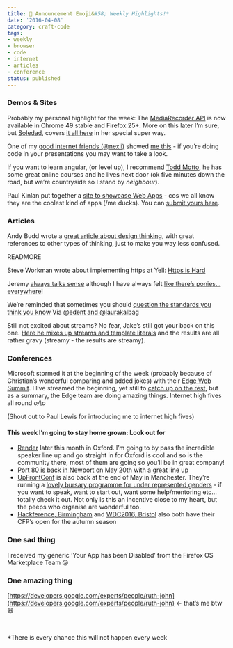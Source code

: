 ```yaml
---
title: 📢 Announcement Emoji&#58; Weekly Highlights!*
date: '2016-04-08'
category: craft-code
tags:
- weekly
- browser
- code
- internet
- articles
- conference
status: published
---
```


### Demos & Sites

Probably my personal highlight for the week: The [MediaRecorder API](https://www.w3.org/TR/mediastream-recording/) is now available in Chrome 49 stable and Firefox 25+. More on this later I’m sure, but [Soledad](https://soledadpenades.com/), covers [it all here](https://hacks.mozilla.org/2016/04/record-almost-everything-in-the-browser-with-mediarecorder/) in her special super way.

One of my [good internet friends (@nexii)](https://twitter.com/nexii) showed [me this](http://thejameskyle.com/spectacle-code-slide/) - if you’re doing code in your presentations you may want to take a look.

If you want to learn angular, (or level up), I recommend [Todd Motto](https://courses.toddmotto.com/), he has some great online courses and he lives next door (ok five minutes down the road, but we’re countryside so I stand by *neighbour*).

Paul Kinlan put together a [site to showcase Web Apps](http://mobilewebappsftw.tumblr.com/) - cos we all know they are the coolest kind of apps (/me ducks). You can [submit yours here](http://mobilewebappsftw.tumblr.com/submit).


### Articles

Andy Budd wrote a [great article about design thinking](http://www.andybudd.com/archives/2016/04/what_the_hell_is_design_thinking_anyway/), with great references to other types of thinking, just to make you way less confused.

READMORE

Steve Workman wrote about implementing https at Yell: [Https is Hard](https://blog.yell.com/2016/03/https-is-hard/)

Jeremy [always talks sense](https://adactio.com/journal/10467) although I have always felt [like there’s ponies… everywhere](http://www.frankchimero.com/writing/there-is-a-horse-in-the-apple-store/)!

We’re reminded that sometimes you should [question the standards you think you know](https://silktide.com/i-thought-title-text-improved-accessibility-i-was-wrong/) Via [@edent and @laurakalbag](https://twitter.com/laurakalbag/status/716971377719447553)

Still not excited about streams? No fear, Jake’s still got your back on this one. [Here he mixes up streams and template literals](https://jakearchibald.com/2016/streaming-template-literals/) and the results are all rather gravy (streamy - the results are streamy).

### Conferences

Microsoft stormed it at the beginning of the week (probably because of Christian’s wonderful comparing and added jokes) with their [Edge Web Summit](https://blogs.windows.com/msedgedev/tag/web-summit/). I live streamed the beginning, yet still to [catch up on the rest](https://channel9.msdn.com/Events/WebPlatformSummit/edgesummit2016), but as a summary, the Edge team are doing amazing things. Internet high fives all round _o/\o_

(Shout out to Paul Lewis for introducing me to internet high fives)

#### This week I’m going to stay home grown: Look out for

- [Render](http://2016.render-conf.com/) later this month in Oxford. I’m going to by pass the incredible speaker line up and go straight in for Oxford is cool and so is the community there, most of them are going so you’ll be in great company!
- [Port 80 is back in Newport](http://port80events.co.uk/event/port-80-2016/) on May 20th with a great line up
- [UpFrontConf](http://upfrontconf.com) is also back at the end of May in Manchester. They’re running a [lovely bursary programme for under represented genders](http://upfrontconf.com/speaker-bursary/) - if you want to speak, want to start out, want some help/mentoring etc… totally check it out. Not only is this an incentive close to my heart, but the peeps who organise are wonderful too.
- [Hackference, Birmingham](https://www.papercall.io/hackference-2016) and [WDC2016, Bristol](http://alexolder.com/speak-at-wdc2016/) also both have their CFP’s open for the autumn season


### One sad thing

I received my generic ‘Your App has been Disabled’ from the Firefox OS Marketplace Team 😢

### One amazing thing

[https://developers.google.com/experts/people/ruth-john](https://developers.google.com/experts/people/ruth-john) <- that’s me btw 😆

<br />

*There is every chance this will not happen every week

